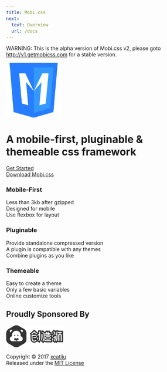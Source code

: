 ```yaml
---
title: Mobi.css
next:
  text: Overview
  url: /docs
---
```


<p class="site-warning text-center">
  WARNING: This is the alpha version of Mobi.css v2, please goto <a href="http://v1.getmobicss.com">http://v1.getmobicss.com</a> for a stable version.
</p>

<div class="container-fluid text-center">
  <img src="img/mobi-logo.png" class="top-gap-big" height="150" />
  <h1 class="site-text-plain top-gap-big">
    A mobile-first, pluginable & themeable css framework
  </h1>
  <div class="flex-center units-gap">
    <div class="unit-0">
      <a href="docs" class="btn btn-primary top-gap-big">Get Started</a>
    </div>
    <div class="unit-0">
      <a href="https://github.com/mobi-css/mobi.css/releases" class="btn top-gap-big">Download Mobi.css</a>
    </div>
  </div>
</div>

<div class="flex-center text-center">
  <div class="container-wider flex-center flex-wrap">
    <div class="unit unit-1-on-mobile">
      <h3 class="site-text-plain">Mobile-First</h3>
      <p>
        Less than 3kb after gzipped<br/>
        Designed for mobile<br/>
        Use flexbox for layout<br/>
      </p>
    </div>
    <div class="unit unit-1-on-mobile">
      <h3 class="site-text-plain">Pluginable</h3>
      <p>
        Provide standalone compressed version<br/>
        A plugin is compatible with any themes<br/>
        Combine plugins as you like
      </p>
    </div>
    <div class="unit unit-1-on-mobile">
      <h3 class="site-text-plain">Themeable</h3>
      <p>
        Easy to create a theme<br/>
        Only a few basic variables<br/>
        Online customize tools
      </p>
    </div>
  </div>
</div>

<div class="flex-center text-center">
  <div class="container-wider">
    <h2 class="site-text-plain text-small"><span class="text-muted">Proudly Sponsored By</span></h2>
    <a href="http://chuangzaoshi.com/" class="site-sponsored-link" target="_blank">
      <img src="img/chuangzaoshi.svg" class="top-gap" height="60" />
    </a>
    <p class="text-muted text-small top-gap-big">Copyright &copy; 2017 <a href="https://github.com/xcatliu" class="text-muted">xcatliu</a><br/>Released under the <a href="https://opensource.org/licenses/MIT" class="text-muted">MIT License</a></p>
  </div>
</div>
